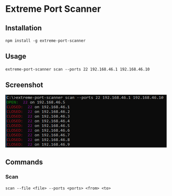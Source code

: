 # Extreme Port Scanner

## Installation

`npm install -g extreme-port-scanner`

## Usage

`extreme-port-scanner scan --ports 22 192.168.46.1 192.168.46.10`

## Screenshot

![](https://github.com/barend-erasmus/extreme-port-scanner/raw/master/images/screenshot.png)

## Commands

### Scan

`scan --file <file> --ports <ports> <from> <to>`
